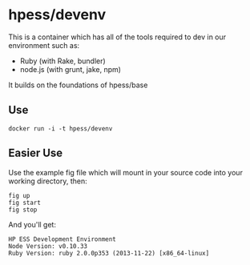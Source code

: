 # hpess/devenv
This is a container which has all of the tools required to dev in our environment such as:
  - Ruby (with Rake, bundler)
  - node.js (with grunt, jake, npm)

It builds on the foundations of hpess/base

## Use
```
docker run -i -t hpess/devenv
```

## Easier Use
Use the example fig file which will mount in your source code into your working directory, then:
```
fig up
fig start
fig stop
```

And you'll get:
```
HP ESS Development Environment
Node Version: v0.10.33
Ruby Version: ruby 2.0.0p353 (2013-11-22) [x86_64-linux]
```
